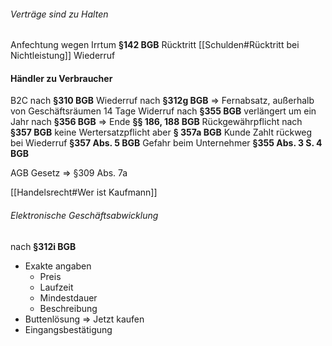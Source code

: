 ###### Verträge sind zu Halten
Anfechtung wegen Irrtum **§142 BGB**
Rücktritt [[Schulden#Rücktritt bei Nichtleistung]]
Wiederruf

#### Händler zu Verbraucher
B2C nach **§310 BGB**
Wiederruf nach **§312g BGB** => Fernabsatz, außerhalb von Geschäftsräumen
14 Tage Widerruf nach **§355 BGB** verlängert um ein Jahr nach **§356 BGB** => Ende **§§ 186, 188 BGB**
Rückgewährpflicht nach **§357 BGB**
keine Wertersatzpflicht aber **§ 357a BGB**
Kunde Zahlt rückweg bei Wiederruf **§357 Abs. 5 BGB**
Gefahr beim Unternehmer **§355 Abs. 3 S. 4 BGB**

AGB Gesetz => §309 Abs. 7a

[[Handelsrecht#Wer ist Kaufmann]]


###### Elektronische Geschäftsabwicklung
nach **§312i BGB**
- Exakte angaben
	- Preis
	- Laufzeit
	- Mindestdauer
	- Beschreibung
- Buttenlösung => Jetzt kaufen
- Eingangsbestätigung